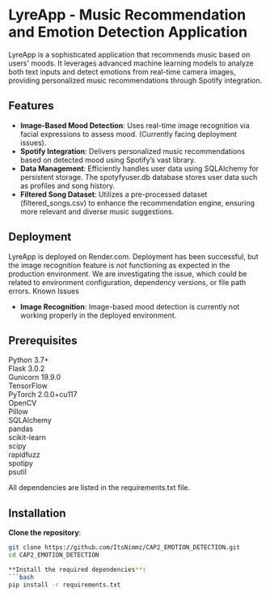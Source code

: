 #  LyreApp - Music Recommendation and Emotion Detection Application
LyreApp is a sophisticated application that recommends music based on users' moods. It leverages advanced machine learning models to analyze both text inputs and detect emotions from real-time camera images, providing personalized music recommendations through Spotify integration.

## Features
- **Image-Based Mood Detection**: Uses real-time image recognition via facial expressions to assess mood. (Currently facing deployment issues).
- **Spotify Integration**: Delivers personalized music recommendations based on detected mood using Spotify’s vast library.
- **Data Management**: Efficiently handles user data using SQLAlchemy for persistent storage. The spotyfyuser.db database stores user data such as profiles and song history.
- **Filtered Song Dataset**: Utilizes a pre-processed dataset (filtered_songs.csv) to enhance the recommendation engine, ensuring more relevant and diverse music suggestions.

## Deployment

LyreApp is deployed on Render.com. Deployment has been successful, but the image recognition feature is not functioning as expected in the production environment. We are investigating the issue, which could be related to environment configuration, dependency versions, or file path errors.
Known Issues

- **Image Recognition**: Image-based mood detection is currently not working properly in the deployed environment. 

## Prerequisites

Python 3.7+\
Flask 3.0.2\
Gunicorn 19.9.0\
TensorFlow\
PyTorch 2.0.0+cu117\
OpenCV\
Pillow\
SQLAlchemy\
pandas\
scikit-learn\
scipy\
rapidfuzz\
spotipy\
psutil

All dependencies are listed in the requirements.txt file.
## Installation

**Clone the repository**:
```bash
git clone https://github.com/ItsNimmz/CAP2_EMOTION_DETECTION.git
cd CAP2_EMOTION_DETECTION

**Install the required dependencies**:
```bash
pip install -r requirements.txt
